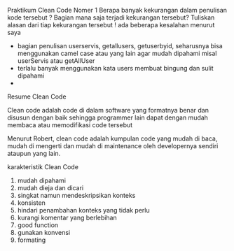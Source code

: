 Praktikum Clean Code Nomer 1
Berapa banyak kekurangan dalam penulisan kode tersebut ?
Bagian mana saja terjadi kekurangan tersebut?
Tuliskan alasan dari tiap kekurangan tersebut !
ada beberapa kesalahan menurut saya
- bagian penulisan userservis, getallusers, getuserbyid, seharusnya bisa menggunakan camel case atau yang lain agar mudah dipahami misal userServis atau getAllUser
- terlalu banyak menggunakan kata users membuat bingung dan sulit dipahami
- 
Resume Clean Code

Clean code adalah code di dalam software yang formatnya benar dan disusun dengan baik sehingga programmer lain dapat dengan mudah membaca atau memodifikasi code tersebut

Menurut Robert, clean code adalah kumpulan code yang mudah di baca, mudah di mengerti dan mudah di maintenance oleh developernya sendiri ataupun yang lain.

karakteristik Clean Code
1. mudah dipahami
2. mudah dieja dan dicari
3. singkat namun mendeskripsikan konteks
4. konsisten
5. hindari penambahan konteks yang tidak perlu
6. kurangi komentar yang berlebihan
7. good function
8. gunakan konvensi
9. formating
